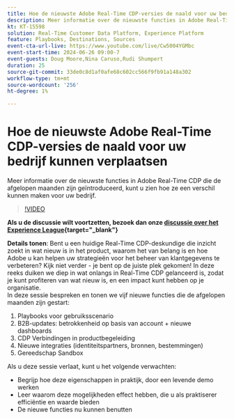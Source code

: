 ```yaml
---
title: Hoe de nieuwste Adobe Real-Time CDP-versies de naald voor uw bedrijf kunnen verplaatsen
description: Meer informatie over de nieuwste functies in Adobe Real-Time CDP die de afgelopen maanden zijn geïntroduceerd, kunt u zien hoe ze een verschil kunnen maken voor uw bedrijf.
kt: KT-15598
solution: Real-Time Customer Data Platform, Experience Platform
feature: Playbooks, Destinations, Sources
event-cta-url-live: https://www.youtube.com/live/Cw5004YGMbc
event-start-time: 2024-06-26 09:00-7
event-guests: Doug Moore,Nina Caruso,Rudi Shumpert
duration: 25
source-git-commit: 33de0c8d1af0afe68c602cc566f9fb91a148a302
workflow-type: tm+mt
source-wordcount: '256'
ht-degree: 1%

---
```


# Hoe de nieuwste Adobe Real-Time CDP-versies de naald voor uw bedrijf kunnen verplaatsen

Meer informatie over de nieuwste functies in Adobe Real-Time CDP die de afgelopen maanden zijn geïntroduceerd, kunt u zien hoe ze een verschil kunnen maken voor uw bedrijf.

>[!VIDEO](https://video.tv.adobe.com/v/331788/?quality=12&learn=on)

**Als u de discussie wilt voortzetten, bezoek dan onze [discussie over het Experience League](https://experienceleaguecommunities.adobe.com/t5/real-time-customer-data-platform/experience-league-live-post-session-discussion-how-the-latest/m-p/685150#M67){target="_blank"}**

**Details tonen**: Bent u een huidige Real-Time CDP-deskundige die inzicht zoekt in wat nieuw is in het product, waarom het van belang is en hoe Adobe u kan helpen uw strategieën voor het beheer van klantgegevens te verbeteren? Kijk niet verder - je bent op de juiste plek gekomen! In deze reeks duiken we diep in wat onlangs in Real-Time CDP gelanceerd is, zodat je kunt profiteren van wat nieuw is, en een impact kunt hebben op je organisatie.\
In deze sessie bespreken en tonen we vijf nieuwe functies die de afgelopen maanden zijn gestart:

1. Playbooks voor gebruiksscenario
1. B2B-updates: betrokkenheid op basis van account + nieuwe dashboards
1. CDP Verbindingen in productbegeleiding
1. Nieuwe integraties (identiteitspartners, bronnen, bestemmingen)
1. Gereedschap Sandbox

Als u deze sessie verlaat, kunt u het volgende verwachten:

* Begrijp hoe deze eigenschappen in praktijk, door een levende demo werken
* Leer waarom deze mogelijkheden effect hebben, die u als praktiserer efficiëntie en waarde bieden
* De nieuwe functies nu kunnen benutten

